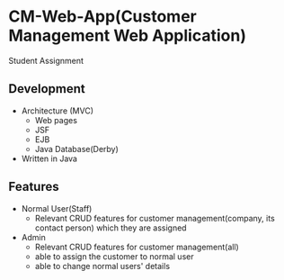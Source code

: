 # CM-Web-App(Customer Management Web Application)
Student Assignment

## Development
- Architecture  (MVC)
  - Web pages
  - JSF
  - EJB
  - Java Database(Derby)
- Written in Java

## Features
- Normal User(Staff)
  - Relevant CRUD features for customer management(company, its contact person) which they are assigned
- Admin
  - Relevant CRUD features for customer management(all)
  - able to assign the customer to normal user
  - able to change normal users' details
